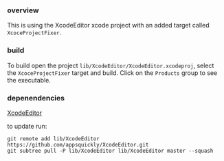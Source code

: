 ### overview
This is using the XcodeEditor xcode project with an added target called `XcoceProjectFixer`. 

### build
To build open the 
project `lib/XcodeEditor/XcodeEditor.xcodeproj`, select the `XcoceProjectFixer` target and build.  Click on the `Products` group to see the executable.

### depenendencies
[XcodeEditor](https://github.com/appsquickly/XcodeEditor.git)

to update run:
```
git remote add lib/XcodeEditor https://github.com/appsquickly/XcodeEditor.git
git subtree pull -P lib/XcodeEditor lib/XcodeEditor master --squash
```
